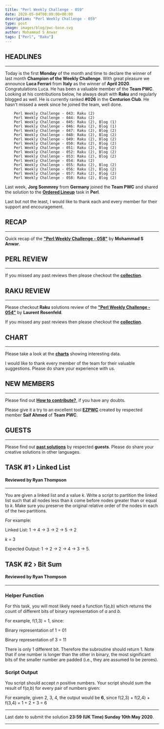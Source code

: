 ```yaml
---
title: "Perl Weekly Challenge - 059"
date: 2020-05-04T00:00:00+00:00
description: "Perl Weekly Challenge - 059"
type: post
image: images/blog/pwc-base.svg
author: Mohammad S Anwar
tags: ["Perl", "Raku"]
---
```


## HEADLINES

***

Today is the first **Monday** of the month and time to declare the winner of last month **Champion of the Weekly Challenge**. With great pleasure we announce **Luca Ferrari** from **Italy** as the winner of **April 2020**. Congratulations Luca. He has been a valuable member of the **Team PWC**. Looking at his contributions below, he always dealt with **Raku** and regularly blogged as well. He is currently ranked **#026** in the **Centurion Club**. He hasn't missed a week since he joined the team, well done.

        Perl Weekly Challenge - 043: Raku (2)
        Perl Weekly Challenge - 044: Raku (2)
        Perl Weekly Challenge - 045: Raku (2), Blog (1)
        Perl Weekly Challenge - 046: Raku (2), Blog (1)
        Perl Weekly Challenge - 047: Raku (2), Blog (2)
        Perl Weekly Challenge - 048: Raku (2), Blog (2)
        Perl Weekly Challenge - 049: Raku (2), Blog (2)
        Perl Weekly Challenge - 050: Raku (2), Blog (2)
        Perl Weekly Challenge - 051: Raku (2), Blog (2)
        Perl Weekly Challenge - 052: Raku (2), Blog (2)
        Perl Weekly Challenge - 053: Raku (2), Blog (2)
        Perl Weekly Challenge - 054: Raku (2)
        Perl Weekly Challenge - 055: Raku (2), Blog (2)
        Perl Weekly Challenge - 056: Raku (2), Blog (2)
        Perl Weekly Challenge - 057: Raku (2), Blog (2)
        Perl Weekly Challenge - 058: Raku (2), Blog (2)

Last week, **Jorg Sommrey** from **Germany** joined the **Team PWC** and shared the solution to the **[Ordered Lineup](https://github.com/manwar/perlweeklychallenge-club/blob/master/challenge-058/jo-37/perl/ch-2.pl)** task in **Perl**.

Last but not the least, I would like to thank each and every member for their support and encouragement.

## RECAP

***

Quick recap of the [**"Perl Weekly Challenge - 058"**](/blog/recap-challenge-058) by **Mohammad S Anwar**.

## PERL REVIEW

***

If you missed any past reviews then please checkout the [**collection**](/p5-reviews).

## RAKU REVIEW

***

Please checkout **Raku** solutions review of the **["Perl Weekly Challenge - 054"](/blog/p6-review-challenge-054)** by **Laurent Rosenfeld**.

If you missed any past reviews then please checkout the [**collection**](/p6-reviews).

## CHART

***

Please take a look at the [**charts**](/chart) showing interesting data.

I would like to thank every member of the team for their valuable suggestions. Please do share your experience with us.

## NEW MEMBERS

***

Please find out [**How to contribute?**](/blog/how-to-contribute), if you have any doubts.

Please give it a try to an excellent tool [**EZPWC**](https://github.com/saiftynet/EZPWC) created by respected member **Saif Ahmed** of **Team PWC**.

## GUESTS

***

Please find out [**past solutions**](/blog/guest-contribution) by respected **guests**. Please do share your creative solutions in other languages.

## TASK #1 › Linked List

#### Reviewed by Ryan Thompson

***

You are given a linked list and a value *k*. Write a script to partition the linked list such that all nodes less than *k* come before nodes greater than or equal to *k*. Make sure you preserve the original relative order of the nodes in each of the two partitions.

For example:

Linked List: 1 → 4 → 3 → 2 → 5 → 2

*k* = 3

Expected Output: 1 → 2 → 2 → 4 → 3 → 5.

## TASK #2 › Bit Sum

#### Reviewed by Ryan Thompson

***

### Helper Function

For this task, you will most likely need a function f(*a,b*) which returns the count of different bits of binary representation of *a* and *b*.

For example, f(1,3) = 1, since:

Binary representation of 1 = 01

Binary representation of 3 = 11

There is only 1 different bit. Therefore the subroutine should return 1. Note that if one number is longer than the other in binary, the most significant bits of the smaller number are padded (i.e., they are assumed to be zeroes).

### Script Output

You script should accept *n* positive numbers. Your script should sum the result of f(*a,b*) for every pair of numbers given:

For example, given 2, 3, 4, the output would be **6**, since f(2,3) + f(2,4) + f(3,4) = 1 + 2 + 3 = 6

***

Last date to submit the solution **23:59 (UK Time) Sunday 10th May 2020**.

***
